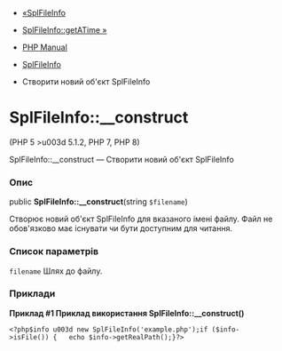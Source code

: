 - [«SplFileInfo](class.splfileinfo.md)
- [SplFileInfo::getATime »](splfileinfo.getatime.md)

- [PHP Manual](index.md)
- [SplFileInfo](class.splfileinfo.md)
- Створити новий об'єкт SplFileInfo

# SplFileInfo::\_\_construct

(PHP 5 \>u003d 5.1.2, PHP 7, PHP 8)

SplFileInfo::\_\_construct — Створити новий об'єкт SplFileInfo

### Опис

public **SplFileInfo::\_\_construct**(string `$filename`)

Створює новий об'єкт SplFileInfo для вказаного імені файлу. Файл не
обов'язково має існувати чи бути доступним для читання.

### Список параметрів

`filename`
Шлях до файлу.

### Приклади

**Приклад #1 Приклад використання **SplFileInfo::\_\_construct()****

` <?php$info u003d new SplFileInfo('example.php');if ($info->isFile()) {   echo $info->getRealPath();}?> `
